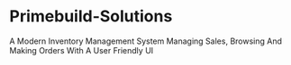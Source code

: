 # Primebuild-Solutions
A Modern Inventory Management System   Managing Sales,  Browsing And Making Orders With A User Friendly UI 
